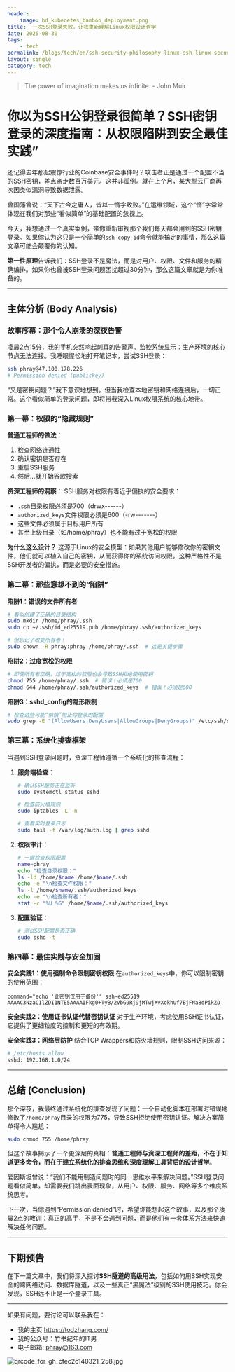 ```yaml
---
header:
    image: hd_kubenetes_bamboo_deployment.png
title:  一次SSH登录失败，让我重新理解Linux权限设计哲学
date: 2025-08-30
tags:
    - tech
permalink: /blogs/tech/en/ssh-security-philosophy-linux-ssh-linux-security-philosophy
layout: single
category: tech
---
```

> The power of imagination makes us infinite. - John Muir

#  你以为SSH公钥登录很简单？SSH密钥登录的深度指南：从权限陷阱到安全最佳实践”

还记得去年那起震惊行业的Coinbase安全事件吗？攻击者正是通过一个配置不当的SSH密钥，差点盗走数百万美元。这并非孤例。就在上个月，某大型云厂商再次因类似漏洞导致数据泄露。

曾国藩曾说：“天下古今之庸人，皆以一惰字致败。”在运维领域，这个“惰”字常常体现在我们对那些“看似简单”的基础配置的忽视上。

今天，我想通过一个真实案例，带你重新审视那个我们每天都会用到的SSH密钥登录。如果你认为这只是一个简单的`ssh-copy-id`命令就能搞定的事情，那么这篇文章可能会颠覆你的认知。

**第一性原理**告诉我们：SSH登录不是魔法，而是对用户、权限、文件和服务的精确编排。如果你也曾被SSH登录问题困扰超过30分钟，那么这篇文章就是为你准备的。

---

## **主体分析 (Body Analysis)**

### **故事序幕：那个令人崩溃的深夜告警**

凌晨2点15分，我的手机突然响起刺耳的告警声。监控系统显示：生产环境的核心节点无法连接。我睡眼惺忪地打开笔记本，尝试SSH登录：

```bash
ssh phray@47.100.178.226
# Permission denied (publickey)
```

“又是密钥问题？”我下意识地想到。但当我检查本地密钥和网络连接后，一切正常。这个看似简单的登录问题，即将带我深入Linux权限系统的核心地带。

### **第一幕：权限的“隐藏规则”**

**普通工程师的做法**：
1. 检查网络连通性
2. 确认密钥是否存在
3. 重启SSH服务
4. 然后...就开始谷歌搜索

**资深工程师的洞察**：
SSH服务对权限有着近乎偏执的安全要求：
- `.ssh`目录权限必须是700（drwx------）
- `authorized_keys`文件权限必须是600（-rw-------）
- 这些文件必须属于目标用户所有
- 甚至上级目录（如/home/phray）也不能有过于宽松的权限

**为什么这么设计？**
这源于Linux的安全模型：如果其他用户能够修改你的密钥文件，他们就可以植入自己的密钥，从而获得你的系统访问权限。这种严格性不是SSH开发者的偏执，而是必要的安全措施。

### **第二幕：那些意想不到的“陷阱”**

**陷阱1：错误的文件所有者**
```bash
# 看似创建了正确的目录结构
sudo mkdir /home/phray/.ssh
sudo cp ~/.ssh/id_ed25519.pub /home/phray/.ssh/authorized_keys

# 但忘记了改变所有者！
sudo chown -R phray:phray /home/phray/.ssh  # 这是关键步骤
```

**陷阱2：过度宽松的权限**
```bash
# 即使所有者正确，过于宽松的权限也会导致SSH拒绝使用密钥
chmod 755 /home/phray/.ssh  # 错误！必须是700
chmod 644 /home/phray/.ssh/authorized_keys  # 错误！必须是600
```

**陷阱3：sshd_config的隐形限制**
```bash
# 检查这些可能“悄悄”阻止你登录的配置
sudo grep -E "(AllowUsers|DenyUsers|AllowGroups|DenyGroups)" /etc/ssh/sshd_config
```

### **第三幕：系统化排查框架**

当遇到SSH登录问题时，资深工程师遵循一个系统化的排查流程：

1.  **服务端检查**：
    ```bash
    # 确认SSH服务正在监听
    sudo systemctl status sshd
    
    # 检查防火墙规则
    sudo iptables -L -n
    
    # 查看实时登录日志
    sudo tail -f /var/log/auth.log | grep sshd
    ```

2.  **权限审计**：
    ```bash
    # 一键检查权限配置
    name=phray
    echo "检查目录权限："
    ls -ld /home/$name /home/$name/.ssh
    echo -e "\n检查文件权限："
    ls -l /home/$name/.ssh/authorized_keys
    echo -e "\n检查所有者："
    stat -c "%U %G" /home/$name/.ssh/authorized_keys
    ```

3.  **配置验证**：
    ```bash
    # 测试SSH配置是否正确
    sudo sshd -t
    ```

### **第四幕：最佳实践与安全加固**

**安全实践1：使用强制命令限制密钥权限**
在`authorized_keys`中，你可以限制密钥的使用范围：
```
command="echo '此密钥仅用于备份'" ssh-ed25519 AAAAC3NzaC1lZDI1NTE5AAAAIFkg0+TyB/2VbG9Rj9jMTwjXvXokhUf7BjFNa8dPikZD
```

**安全实践2：使用证书认证代替密钥认证**
对于生产环境，考虑使用SSH证书认证，它提供了更细粒度的控制和更短的有效期。

**安全实践3：网络层防护**
结合TCP Wrappers和防火墙规则，限制SSH访问来源：
```bash
# /etc/hosts.allow
sshd: 192.168.1.0/24
```

---

## **总结 (Conclusion)**

那个深夜，我最终通过系统化的排查发现了问题：一个自动化脚本在部署时错误地修改了`/home/phray`目录的权限为775，导致SSH拒绝使用密钥认证。解决方案简单得令人尴尬：
```bash
sudo chmod 755 /home/phray
```

但这个故事揭示了一个更深层的真相：**普通工程师与资深工程师的差距，不在于知道更多命令，而在于建立系统化的排查思维和深度理解工具背后的设计哲学**。

爱因斯坦曾说：“我们不能用制造问题时的同一思维水平来解决问题。”SSH登录问题看似简单，却需要我们跳出表面现象，从用户、权限、服务、网络等多个维度系统思考。

下一次，当你遇到“Permission denied”时，希望你能想起这个故事，以及那个凌晨2点的教训：真正的高手，不是不会遇到问题，而是他们有一套体系方法来快速解决任何问题。

---

## **下期预告**

在下一篇文章中，我们将深入探讨**SSH隧道的高级用法**，包括如何用SSH实现安全的跨网络访问、数据库隧道，以及一些真正“黑魔法”级别的SSH使用技巧。你会发现，SSH远不止是一个登录工具。

---

如果有问题，要讨论可以联系我在：

- 我的主页 https://todzhang.com/
- 我的公众号：竹书纪年的IT男  
- 电子邮箱: phray@163.com

![qrcode_for_gh_cfec2c140321_258.jpg](attachment:beb020bd-59e1-4779-9884-e34e1a25b7ee:qrcode_for_gh_cfec2c140321_258.jpg)
